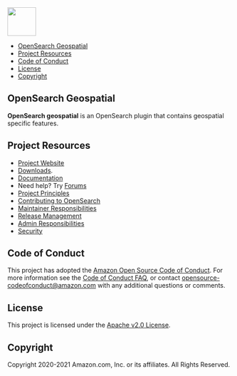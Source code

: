 <img src="https://opensearch.org/assets/brand/SVG/Logo/opensearch_logo_default.svg" height="64px"/>

- [OpenSearch Geospatial](#opensearch-geospatial)
- [Project Resources](#project-resources)
- [Code of Conduct](#code-of-conduct)
- [License](#license)
- [Copyright](#copyright)

## OpenSearch Geospatial
**OpenSearch geospatial** is an OpenSearch plugin that contains geospatial specific features. 

## Project Resources

* [Project Website](https://opensearch.org/)
* [Downloads](https://opensearch.org/downloads.html).
* [Documentation](https://docs-beta.opensearch.org/)
* Need help? Try [Forums](https://discuss.opendistrocommunity.dev/)
* [Project Principles](https://opensearch.org/#principles)
* [Contributing to OpenSearch](CONTRIBUTING.md)
* [Maintainer Responsibilities](MAINTAINERS.md)
* [Release Management](RELEASING.md)
* [Admin Responsibilities](ADMINS.md)
* [Security](SECURITY.md)

## Code of Conduct

This project has adopted the [Amazon Open Source Code of Conduct](CODE_OF_CONDUCT.md). For more information see the [Code of Conduct FAQ](https://aws.github.io/code-of-conduct-faq), or contact [opensource-codeofconduct@amazon.com](mailto:opensource-codeofconduct@amazon.com) with any additional questions or comments.

## License

This project is licensed under the [Apache v2.0 License](LICENSE.txt).

## Copyright

Copyright 2020-2021 Amazon.com, Inc. or its affiliates. All Rights Reserved.